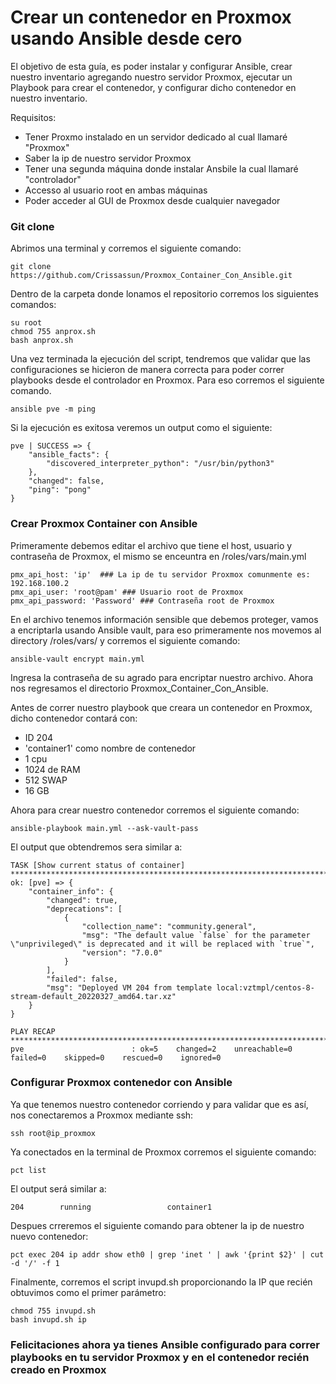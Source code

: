 # Crear un contenedor en Proxmox usando Ansible desde cero

El objetivo de esta guía, es poder instalar y configurar Ansible, crear nuestro inventario agregando nuestro servidor Proxmox, ejecutar un Playbook para crear el contenedor, y configurar dicho contenedor en nuestro inventario.

Requisitos:

- Tener Proxmo instalado en un servidor dedicado al cual llamaré "Proxmox"
- Saber la ip de nuestro servidor Proxmox
- Tener una segunda máquina donde instalar Ansbile la cual llamaré "controlador"
- Accesso al usuario root en ambas máquinas
- Poder acceder al GUI de Proxmox desde cualquier navegador

### Git clone

Abrimos una terminal y corremos el siguiente comando:
```
git clone https://github.com/Crissassun/Proxmox_Container_Con_Ansible.git
```
Dentro de la carpeta donde lonamos el repositorio corremos los siguientes comandos:
```
su root
chmod 755 anprox.sh
bash anprox.sh
```

Una vez terminada la ejecución del script, tendremos que validar que las configuraciones se hicieron de manera correcta para poder correr playbooks desde el controlador en Proxmox. Para eso corremos el siguiente comando.

```
ansible pve -m ping
```

Si la ejecución es exitosa veremos un output como el siguiente:

```
pve | SUCCESS => {
    "ansible_facts": {
        "discovered_interpreter_python": "/usr/bin/python3"
    },
    "changed": false,
    "ping": "pong"
}

```

### Crear Proxmox Container con Ansible

Primeramente debemos editar el archivo que tiene el host, usuario y contraseña de Proxmox, el mismo se enceuntra en /roles/vars/main.yml

```
pmx_api_host: 'ip'  ### La ip de tu servidor Proxmox comunmente es: 192.168.100.2
pmx_api_user: 'root@pam' ### Usuario root de Proxmox
pmx_api_password: 'Password' ### Contraseña root de Proxmox
```

En el archivo tenemos información sensible que debemos proteger, vamos a encriptarla usando Ansible vault, para eso primeramente nos movemos al directory /roles/vars/ y corremos el siguiente comando:

```
ansible-vault encrypt main.yml
```
Ingresa la contraseña de su agrado para encriptar nuestro archivo. Ahora nos regresamos el directorio Proxmox_Container_Con_Ansible.


Antes de correr nuestro playbook que creara un contenedor en Proxmox, dicho contenedor contará con:

- ID 204
- 'container1' como nombre de contenedor
- 1 cpu
- 1024 de RAM
- 512 SWAP
- 16 GB 

Ahora para crear nuestro contenedor corremos el siguiente comando:

```
ansible-playbook main.yml --ask-vault-pass 
```

El output que obtendremos sera similar a:

```
TASK [Show current status of container] **************************************************************************************************************************************************************************************************************************************************************************************
ok: [pve] => {
    "container_info": {
        "changed": true,
        "deprecations": [
            {
                "collection_name": "community.general",
                "msg": "The default value `false` for the parameter \"unprivileged\" is deprecated and it will be replaced with `true`",
                "version": "7.0.0"
            }
        ],
        "failed": false,
        "msg": "Deployed VM 204 from template local:vztmpl/centos-8-stream-default_20220327_amd64.tar.xz"
    }
}

PLAY RECAP *******************************************************************************************************************************************************************************************************************************************************************************************************************
pve                        : ok=5    changed=2    unreachable=0    failed=0    skipped=0    rescued=0    ignored=0

```


### Configurar Proxmox contenedor con Ansible

Ya que tenemos nuestro contenedor corriendo y para validar que es así, nos conectaremos a Proxmox mediante ssh:

```
ssh root@ip_proxmox
```

Ya conectados en la terminal de Proxmox corremos el siguiente comando:

```
pct list
```

El output será similar a:

```
204        running                 container1
```

Despues crreremos el siguiente comando para obtener la ip de nuestro nuevo contenedor:

```
pct exec 204 ip addr show eth0 | grep 'inet ' | awk '{print $2}' | cut -d '/' -f 1
```

Finalmente, corremos el script invupd.sh proporcionando la IP que recién obtuvimos como el primer parámetro:

```
chmod 755 invupd.sh
bash invupd.sh ip
```

### Felicitaciones ahora ya tienes Ansible configurado para correr playbooks en tu servidor Proxmox y en el contenedor recién creado en Proxmox
